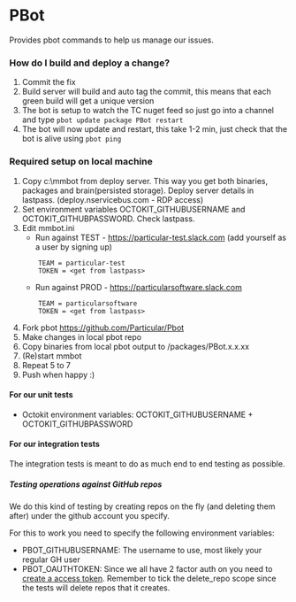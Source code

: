 PBot
===========

Provides pbot commands to help us manage our issues.

### How do I build and deploy a change?

1. Commit the fix
2. Build server will build and auto tag the commit, this means that each green build will get a unique version
3. The bot is setup to watch the TC nuget feed so just go into a channel and type `pbot update package PBot restart`
4. The bot will now update and restart, this take 1-2 min, just check that the bot is alive using `pbot ping`

### Required setup on local machine

1. Copy c:\mmbot from deploy server. This way you get both binaries, packages and brain(persisted storage). Deploy server details in lastpass. (deploy.nservicebus.com - RDP access)
2. Set environment variables OCTOKIT_GITHUBUSERNAME and OCTOKIT_GITHUBPASSWORD. Check lastpass.
3. Edit mmbot.ini 
	* Run against TEST - https://particular-test.slack.com (add yourself as a user by signing up)
	```		
		TEAM = particular-test
		TOKEN = <get from lastpass>		
	```
	* Run against PROD - https://particularsoftware.slack.com
	```		
		TEAM = particularsoftware
		TOKEN = <get from lastpass>		
	```
4. Fork pbot https://github.com/Particular/Pbot
5. Make changes in local pbot repo
6. Copy binaries from local pbot output to <mmbot-dir>/packages/PBot.x.x.xx
7. (Re)start mmbot
8. Repeat 5 to 7
9. Push when happy :)

#### For our unit tests

* Octokit environment variables: OCTOKIT_GITHUBUSERNAME + OCTOKIT_GITHUBPASSWORD

#### For our integration tests

The integration tests is meant to do as much end to end testing as possible.

##### Testing operations against GitHub repos

We do this kind of testing by creating repos on the fly (and deleting them after) under the github account you specify.

For this to work you need to specify the following environment variables:


* PBOT_GITHUBUSERNAME: The username to use, most likely your regular GH user
* PBOT_OAUTHTOKEN: Since we all have 2 factor auth on you need to [create a access token](https://github.com/settings/tokens/new). Remember to tick the delete_repo scope since the tests will delete repos that it creates. 
